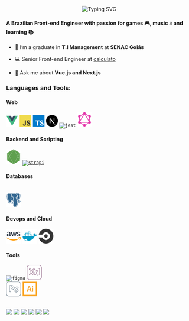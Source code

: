 <p align="center">
 <img src="https://readme-typing-svg.demolab.com?font=Fira+Code&size=30&pause=1000&color=01D57F&width=435&lines=D%C3%A2mocles+Gil" alt="Typing SVG" />
</p>

#### A Brazilian Front-end Engineer with passion for games 🎮, music 🎶 and learning 📚

- 🔭 I’m a graduate in **T.I Management** at **SENAC Goiás**

- 💻 Senior Front-end Engineer at [calculato](https://github.com/calculatosistemas)

- 💬 Ask me about **Vue.js and Next.js**

### Languages and Tools:

#### Web


[<code><img height="32" src="https://raw.githubusercontent.com/devicons/devicon/master/icons/vuejs/vuejs-original.svg" alt="vuejs"/></code>](https://vuejs.org/)
[<code><img height="32" src="https://raw.githubusercontent.com/devicons/devicon/master/icons/javascript/javascript-original.svg" alt="javascript"/></code>](https://nextjs.org/)
<code><img height="32" src="https://raw.githubusercontent.com/devicons/devicon/master/icons/typescript/typescript-original.svg" alt="typescript"/></code>
<code><img height="32" src="https://raw.githubusercontent.com/devicons/devicon/master/icons/nextjs/nextjs-original.svg" alt="nextjs"/></code>
<code><img height="32" src="https://www.vectorlogo.zone/logos/jestjsio/jestjsio-icon.svg" alt="jest"/></code>
<a href="https://graphql.org" target="_blank"><code><img src="https://raw.githubusercontent.com/devicons/devicon/master/icons/graphql/graphql-plain.svg" alt="strapi" width="40" height="40"/></code></a>
<!--   <img align="center" alt="damocles-HTML" height="30" width="40" src="https://raw.githubusercontent.com/devicons/devicon/master/icons/html5/html5-original.svg"> -->
<!--   <img align="center" alt="damocles-CSS" height="30" width="40" src="https://raw.githubusercontent.com/devicons/devicon/master/icons/css3/css3-original.svg"> -->
#### Backend and Scripting

<code><img src="https://raw.githubusercontent.com/devicons/devicon/master/icons/nodejs/nodejs-plain.svg" alt="nodejs" width="40" height="40"/></code>
<a href="https://strapi.io/" target="_blank"><code><img src="https://avatars.githubusercontent.com/u/19872173?s=48&v=4" alt="strapi" width="40" height="40"/></code></a>

#### Databases

<code> <img src="https://raw.githubusercontent.com/devicons/devicon/master/icons/postgresql/postgresql-plain.svg" alt="postgresql" width="40" height="40"/></code>

#### Devops and Cloud

<code><img src="https://raw.githubusercontent.com/devicons/devicon/master/icons/amazonwebservices/amazonwebservices-original-wordmark.svg" alt="aws" width="40" height="40"/></code>
<code><img src="https://raw.githubusercontent.com/devicons/devicon/master/icons/docker/docker-plain.svg" alt="docker" width="40" height="40"/></code>
<code><img src="https://raw.githubusercontent.com/devicons/devicon/master/icons/circleci/circleci-plain.svg" alt="circleci-plain.svg" width="40" height="40"/></code>

#### Tools

<code><img src="https://www.vectorlogo.zone/logos/figma/figma-icon.svg" alt="figma" width="40" height="40"/></code>
<code><img src="https://raw.githubusercontent.com/devicons/devicon/master/icons/xd/xd-line.svg" alt="xd" width="40" height="40"/></code>
<code> <img src="https://raw.githubusercontent.com/devicons/devicon/master/icons/photoshop/photoshop-line.svg" alt="photoshop" width="40" height="40"/></code>
<code><img src="https://raw.githubusercontent.com/devicons/devicon/master/icons/illustrator/illustrator-line.svg" alt="illustrator" width="40" height="40"/></code>

 <br>
<div> 
  <a href="https://instagram.com/damoclesgil" target="_blank"><img src="https://img.shields.io/badge/-Instagram-%23E4405F?style=for-the-badge&logo=instagram&logoColor=white" target="_blank"></a>
  <a href="https://twitter.com/damoclesgil" target="_blank"><img src="https://img.shields.io/badge/Twitter-1DA1F2?style=for-the-badge&logo=twitter&logoColor=white" target="_blank"></a>
 	<a href="https://www.twitch.tv/damoclesgil" target="_blank"><img src="https://img.shields.io/badge/Twitch-9146FF?style=for-the-badge&logo=twitch&logoColor=white" target="_blank"></a>
  <a href="https://damoclesgil.com.br" target="_blank"><img src="https://img.shields.io/badge/Netlify-00C7B7?style=for-the-badge&logo=netlify&logoColor=white" target="_blank"></a> 
  <a href="https://www.linkedin.com/in/damoclesgil" target="_blank"><img src="https://img.shields.io/badge/-LinkedIn-%230077B5?style=for-the-badge&logo=linkedin&logoColor=white" target="_blank"></a> 
  <a href = "mailto:contato@damocles@gmail.com"><img src="https://img.shields.io/badge/-Gmail-%23333?style=for-the-badge&logo=gmail&logoColor=white" target="_blank"></a> 
</div>
